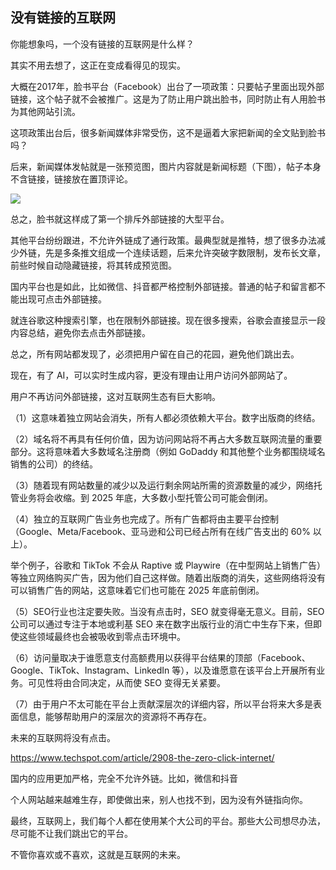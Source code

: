 ## 没有链接的互联网

你能想象吗，一个没有链接的互联网是什么样？

其实不用去想了，这正在变成看得见的现实。

大概在2017年，脸书平台（Facebook）出台了一项政策：只要帖子里面出现外部链接，这个帖子就不会被推广。这是为了防止用户跳出脸书，同时防止有人用脸书为其他网站引流。

这项政策出台后，很多新闻媒体非常受伤，这不是逼着大家把新闻的全文贴到脸书吗？

后来，新闻媒体发帖就是一张预览图，图片内容就是新闻标题（下图），帖子本身不含链接，链接放在置顶评论。

![](https://cdn.beekka.com/blogimg/asset/202411/bg2024111602.webp)

总之，脸书就这样成了第一个排斥外部链接的大型平台。

其他平台纷纷跟进，不允许外链成了通行政策。最典型就是推特，想了很多办法减少外链，先是多条推文组成一个连续话题，后来允许突破字数限制，发布长文章，前些时候自动隐藏链接，将其转成预览图。

国内平台也是如此，比如微信、抖音都严格控制外部链接。普通的帖子和留言都不能出现可点击外部链接。

就连谷歌这种搜索引擎，也在限制外部链接。现在很多搜索，谷歌会直接显示一段内容总结，避免你去点击外部链接。

总之，所有网站都发现了，必须把用户留在自己的花园，避免他们跳出去。

现在，有了 AI，可以实时生成内容，更没有理由让用户访问外部网站了。

用户不再访问外部链接，这对互联网生态有巨大影响。

（1）这意味着独立网站会消失，所有人都必须依赖大平台。数字出版商的终结。

（2）域名将不再具有任何价值，因为访问网站将不再占大多数互联网流量的重要部分。这将意味着大多数域名注册商（例如 GoDaddy 和其他整个业务都围绕域名销售的公司）的终结。

（3）随着现有网站数量的减少以及运行剩余网站所需的资源数量的减少，网络托管业务将会收缩。到 2025 年底，大多数小型托管公司可能会倒闭。

（4）独立的互联网广告业务也完成了。所有广告都将由主要平台控制（Google、Meta/Facebook、亚马逊和公司已经占所有在线广告支出的 60% 以上）。

举个例子，谷歌和 TikTok 不会从 Raptive 或 Playwire（在中型网站上销售广告）等独立网络购买广告，因为他们自己这样做。随着出版商的消失，这些网络将没有可以销售广告的网站，这意味着它们也可能在 2025 年底前倒闭。

（5）SEO行业也注定要失败。当没有点击时，SEO 就变得毫无意义。目前，SEO 公司可以通过专注于本地或利基 SEO 来在数字出版行业的消亡中生存下来，但即使这些领域最终也会被吸收到零点击环境中。

（6）访问量取决于谁愿意支付高额费用以获得平台结果的顶部（Facebook、Google、TikTok、Instagram、LinkedIn 等），以及谁愿意在该平台上开展所有业务。可见性将由合同决定，从而使 SEO 变得无关紧要。

（7）由于用户不太可能在平台上贡献深层次的详细内容，所以平台将来大多是表面信息，能够帮助用户的深层次的资源将不再存在。

未来的互联网将没有点击。

https://www.techspot.com/article/2908-the-zero-click-internet/

国内的应用更加严格，完全不允许外链。比如，微信和抖音

个人网站越来越难生存，即使做出来，别人也找不到，因为没有外链指向你。

最终，互联网上，我们每个人都在使用某个大公司的平台。那些大公司想尽办法，尽可能不让我们跳出它的平台。

不管你喜欢或不喜欢，这就是互联网的未来。
